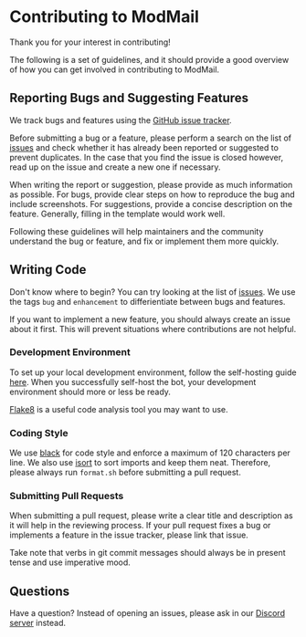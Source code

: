 # Contributing to ModMail

Thank you for your interest in contributing!

The following is a set of guidelines, and it should provide a good overview of how you can get involved in contributing to ModMail.

## Reporting Bugs and Suggesting Features

We track bugs and features using the [GitHub issue tracker](https://github.com/ReyBotDev/ModMail-Bot/issues).

Before submitting a bug or a feature, please perform a search on the list of [issues](https://github.com/ReyBotDev/ModMail-Bot/issues) and check whether it has already been reported or suggested to prevent duplicates. In the case that you find the issue is closed however, read up on the issue and create a new one if necessary.

When writing the report or suggestion, please provide as much information as possible. For bugs, provide clear steps on how to reproduce the bug and include screenshots. For suggestions, provide a concise description on the feature. Generally, filling in the template would work well.

Following these guidelines will help maintainers and the community understand the bug or feature, and fix or implement them more quickly.

## Writing Code

Don't know where to begin? You can try looking at the list of [issues](https://github.com/ReyBotDev/ModMail-Bot/issues). We use the tags `bug` and `enhancement` to differientiate between bugs and features.

If you want to implement a new feature, you should always create an issue about it first. This will prevent situations where contributions are not helpful.

### Development Environment

To set up your local development environment, follow the self-hosting guide [here](https://github.com/ReyBotDev/ModMail-Bot/blob/master/README.md). When you successfully self-host the bot, your development environment should more or less be ready.

[Flake8](https://gitlab.com/pycqa/flake8) is a useful code analysis tool you may want to use.

### Coding Style

We use [black](https://github.com/psf/black) for code style and enforce a maximum of 120 characters per line. We also use [isort](https://github.com/timothycrosley/isort) to sort imports and keep them neat. Therefore, please always run `format.sh` before submitting a pull request.

### Submitting Pull Requests

When submitting a pull request, please write a clear title and description as it will help in the reviewing process. If your pull request fixes a bug or implements a feature in the issue tracker, please link that issue.

Take note that verbs in git commit messages should always be in present tense and use imperative mood.

## Questions

Have a question? Instead of opening an issues, please ask in our [Discord server](https://dsc.gg/modmail-support) instead.
